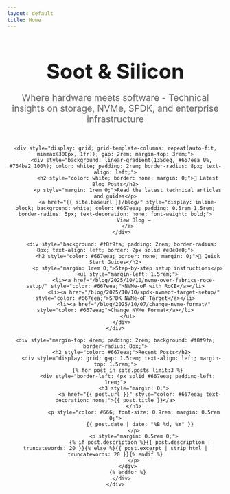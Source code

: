 ```yaml
---
layout: default
title: Home
---
```


<div class="container" style="text-align: center;">
    <h1 style="font-size: 3rem; margin-bottom: 1rem;">Soot & Silicon</h1>
    <p style="font-size: 1.3rem; color: #666; margin-bottom: 3rem;">Where hardware meets software - Technical insights on storage, NVMe, SPDK, and enterprise infrastructure</p>

    <div style="display: grid; grid-template-columns: repeat(auto-fit, minmax(300px, 1fr)); gap: 2rem; margin-top: 3rem;">
        <div style="background: linear-gradient(135deg, #667eea 0%, #764ba2 100%); color: white; padding: 2rem; border-radius: 8px; text-align: left;">
            <h2 style="color: white; border: none; margin: 0;">📝 Latest Blog Posts</h2>
            <p style="margin: 1rem 0;">Read the latest technical articles and guides</p>
            <a href="{{ site.baseurl }}/blog/" style="display: inline-block; background: white; color: #667eea; padding: 0.5rem 1.5rem; border-radius: 5px; text-decoration: none; font-weight: bold;">
                View Blog →
            </a>
        </div>

        <div style="background: #f8f9fa; padding: 2rem; border-radius: 8px; text-align: left; border: 2px solid #e0e0e0;">
            <h2 style="color: #667eea; border: none; margin: 0;">🚀 Quick Start Guides</h2>
            <p style="margin: 1rem 0;">Step-by-step setup instructions</p>
            <ul style="margin-left: 1.5rem;">
                <li><a href="/blog/2025/10/10/nvme-over-fabrics-roce-setup/" style="color: #667eea;">NVMe-oF with RoCE</a></li>
                <li><a href="/blog/2025/10/10/spdk-nvmeof-target-setup/" style="color: #667eea;">SPDK NVMe-oF Target</a></li>
                <li><a href="/blog/2025/10/07/change-nvme-format/" style="color: #667eea;">Change NVMe Format</a></li>
            </ul>
        </div>
    </div>

    <div style="margin-top: 4rem; padding: 2rem; background: #f8f9fa; border-radius: 8px;">
        <h2 style="color: #667eea;">Recent Posts</h2>
        <div style="display: grid; gap: 1.5rem; text-align: left; margin-top: 1.5rem;">
            {% for post in site.posts limit:3 %}
            <div style="border-left: 4px solid #667eea; padding-left: 1rem;">
                <h3 style="margin: 0;">
                    <a href="{{ post.url }}" style="color: #667eea; text-decoration: none;">{{ post.title }}</a>
                </h3>
                <p style="color: #666; font-size: 0.9rem; margin: 0.5rem 0;">
                    {{ post.date | date: "%B %d, %Y" }}
                </p>
                <p style="margin: 0.5rem 0;">
                    {% if post.description %}{{ post.description | truncatewords: 20 }}{% else %}{{ post.excerpt | strip_html | truncatewords: 20 }}{% endif %}
                </p>
            </div>
            {% endfor %}
        </div>
    </div>
</div>

